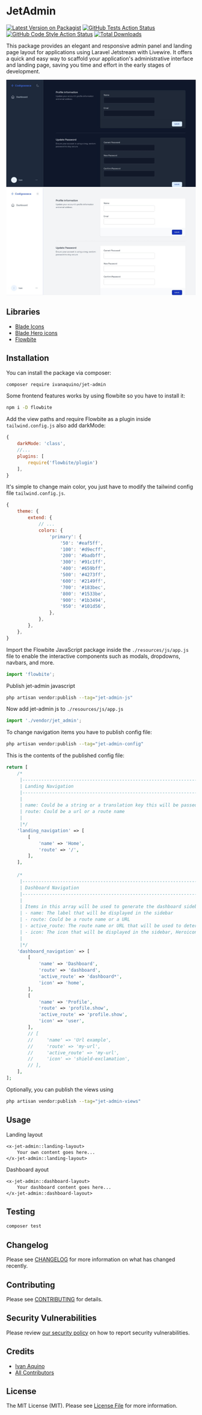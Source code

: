 # JetAdmin

[![Latest Version on Packagist](https://img.shields.io/packagist/v/ivanaquino/jet-admin.svg?style=flat-square)](https://packagist.org/packages/ivanaquino/jet-admin)
[![GitHub Tests Action Status](https://img.shields.io/github/actions/workflow/status/ivanaquino/jet-admin/run-tests.yml?branch=main&label=tests&style=flat-square)](https://github.com/ivanaquino/jet-admin/actions?query=workflow%3Arun-tests+branch%3Amain)
[![GitHub Code Style Action Status](https://img.shields.io/github/actions/workflow/status/ivanaquino/jet-admin/fix-php-code-style-issues.yml?branch=main&label=code%20style&style=flat-square)](https://github.com/ivanaquino/jet-admin/actions?query=workflow%3A"Fix+PHP+code+style+issues"+branch%3Amain)
[![Total Downloads](https://img.shields.io/packagist/dt/ivanaquino/jet-admin.svg?style=flat-square)](https://packagist.org/packages/ivanaquino/jet-admin)

This package provides an elegant and responsive admin panel and landing page layout for applications using Laravel Jetstream with Livewire. It offers a quick and easy way to scaffold your application's administrative interface and landing page, saving you time and effort in the early stages of development.

<p>
    <img src="docs/dashboard_dark.jpg" style="max-width=200px;" />
    <img src="docs/dashboard_light.jpg" style="max-width=200px;" />
</p>

## Libraries

 - [Blade Icons](https://github.com/blade-ui-kit/blade-icons)
 - [Blade Hero icons](https://github.com/blade-ui-kit/blade-heroicons)
 - [Flowbite](https://flowbite.com/)

## Installation

You can install the package via composer:

```bash
composer require ivanaquino/jet-admin
```

Some frontend features works by using flowbite so you have to install it:

```bash
npm i -D flowbite
```

Add the view paths and require Flowbite as a plugin inside `tailwind.config.js` also add darkMode:

```js
{
    darkMode: 'class',
    //...
    plugins: [
        require('flowbite/plugin')
    ],
}
```

It's simple to change main color, you just have to modify the tailwind config file `tailwind.config.js`.

```js
{
    theme: {
        extend: {
            // ...
            colors: {
                'primary': {
                    '50': '#eaf5ff',
                    '100': '#d9ecff',
                    '200': '#badbff',
                    '300': '#91c1ff',
                    '400': '#659bff',
                    '500': '#4273ff',
                    '600': '#2149ff',
                    '700': '#183bec',
                    '800': '#1533be',
                    '900': '#1b3494',
                    '950': '#101d56',
                },
            },
        },
    },
}
```

Import the Flowbite JavaScript package inside the `./resources/js/app.js` file to enable the interactive components such as modals, dropdowns, navbars, and more.

```js
import 'flowbite';
```

Publish jet-admin javascript

```bash
php artisan vendor:publish --tag="jet-admin-js"
```

Now add jet-admin js to `./resources/js/app.js`

```js
import './vendor/jet_admin';
```

To change navigation items you have to publish config file:

```bash
php artisan vendor:publish --tag="jet-admin-config"
```

This is the contents of the published config file:

```php
return [
    /*
     |--------------------------------------------------------------------------
     | Landing Navigation
     |--------------------------------------------------------------------------
     |
     | name: Could be a string or a translation key this will be passed through the __() function
     | route: Could be a url or a route name
     |
     |*/
    'landing_navigation' => [
        [
            'name' => 'Home',
            'route' => '/',
        ],
    ],

    /*
     |--------------------------------------------------------------------------
     | Dashboard Navigation
     |--------------------------------------------------------------------------
     |
     | Items in this array will be used to generate the dashboard sidebar
     | - name: The label that will be displayed in the sidebar
     | - route: Could be a route name or a URL
     | - active_route: The route name or URL that will be used to determine if the item is active
     | - icon: The icon that will be displayed in the sidebar, Heroicons' name.
     |
     |*/
    'dashboard_navigation' => [
        [
            'name' => 'Dashboard',
            'route' => 'dashboard',
            'active_route' => 'dashboard*',
            'icon' => 'home',
        ],
        [
            'name' => 'Profile',
            'route' => 'profile.show',
            'active_route' => 'profile.show',
            'icon' => 'user',
        ],
        // [
        //     'name' => 'Url example',
        //     'route' => 'my-url',
        //     'active_route' => 'my-url',
        //     'icon' => 'shield-exclamation',
        // ],
    ],
];
```

Optionally, you can publish the views using

```bash
php artisan vendor:publish --tag="jet-admin-views"
```

## Usage

Landing layout

```blade
<x-jet-admin::landing-layout>
    Your own content goes here...
</x-jet-admin::landing-layout>
```

Dashboard ayout

```blade
<x-jet-admin::dashboard-layout>
    Your dashboard content goes here...
</x-jet-admin::dashboard-layout>
```

## Testing

```bash
composer test
```

## Changelog

Please see [CHANGELOG](CHANGELOG.md) for more information on what has changed recently.

## Contributing

Please see [CONTRIBUTING](CONTRIBUTING.md) for details.

## Security Vulnerabilities

Please review [our security policy](../../security/policy) on how to report security vulnerabilities.

## Credits

- [Ivan Aquino](https://github.com/IvanAquino)
- [All Contributors](../../contributors)

## License

The MIT License (MIT). Please see [License File](LICENSE.md) for more information.
